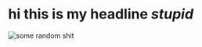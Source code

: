 # hi this is my headline *stupid*
![some random shit](https://www.physicsforums.com/styles/physicsforums/xenforo/logo.png)
